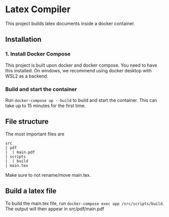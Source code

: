 # Latex Compiler
This project builds latex documents inside a docker container. 

## Installation

### 1. Install Docker Compose
This project is built upon docker and docker compose. You need to have this installed. On windows, we recommend using docker desktop with WSL2 as a backend.

### Build and start the container
Run `docker-compose up --build` to build and start the container. This can take up to 15 minutes for the first time.

## File structure

The most important files are
```
src 
| pdf
|  | main.pdf
| scripts
|  | build
| main.tex
```
Make sure to not rename/move main.tex. 

## Build a latex file
To build the main.tex file, run `docker-compose exec app /src/scripts/build`.
The output will then appear in src/pdf/main.pdf
